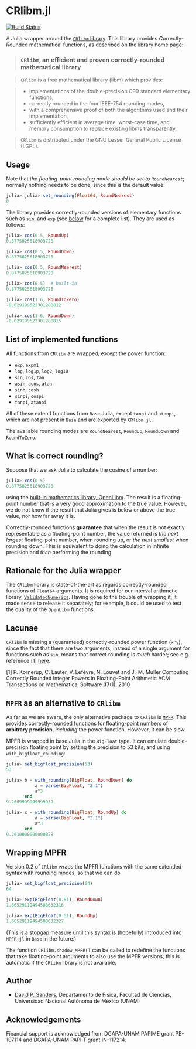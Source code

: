 # CRlibm.jl

[![Build Status](https://travis-ci.org/dpsanders/CRlibm.jl.svg?branch=master)](https://travis-ci.org/dpsanders/CRlibm.jl)

A Julia wrapper around the [`CRlibm` library](http://lipforge.ens-lyon.fr/www/crlibm/). This library provides *C*orrectly-*R*ounded mathematical functions, as described on the
library home page:


> ### `CRlibm`, an efficient and proven correctly-rounded mathematical library

> `CRlibm` is a free mathematical library (libm) which provides:

> - implementations of the double-precision C99 standard elementary functions,
> - correctly rounded in the four IEEE-754 rounding modes,
> - with a comprehensive proof of both the algorithms used and their implementation,
> - sufficiently efficient in average time, worst-case time, and memory consumption to replace existing libms transparently,

> `CRlibm` is distributed under the GNU Lesser General Public License (LGPL).

## Usage

Note that *the floating-point rounding mode should be set to `RoundNearest`*; normally nothing needs to be done,
since this is the default value:

```julia
julia> julia> set_rounding(Float64, RoundNearest)
0
```

The library provides correctly-rounded versions of elementary functions such as
`sin`, and  `exp` (see [below](#list-of-implemented-functions) for a complete list). They are used as follows:


```julia
julia> cos(0.5, RoundUp)
0.8775825618903728

julia> cos(0.5, RoundDown)
0.8775825618903726

julia> cos(0.5, RoundNearest)
0.8775825618903728

julia> cos(0.5)  # built-in
0.8775825618903728

julia> cos(1.6, RoundToZero)
-0.029199522301288812

julia> cos(1.6, RoundDown)
-0.029199522301288815

```

## List of implemented functions

All functions from `CRlibm` are wrapped, except the power function:
- `exp`, `expm1`
- `log`, `log1p`, `log2`, `log10`
- `sin`, `cos`, `tan`
- `asin`, `acos`, `atan`
- `sinh`, `cosh`
- `sinpi`, `cospi`
- `tanpi`, `atanpi`

All of these extend functions from `Base` Julia, except `tanpi` and `atanpi`,
which are not present in `Base` and are exported by `CRlibm.jl`.

The available rounding modes are `RoundNearest`, `RoundUp`, `RoundDown` and
`RoundToZero`.


## What is correct rounding?
Suppose that we ask Julia to calculate the cosine of a number:
```julia
julia> cos(0.5)
0.8775825618903728
```
using the [built-in mathematics library, OpenLibm](https://github.com/JuliaLang/openlibm).
The result is a floating-point number that is a very good approximation to the
true value. However, we do not know if the result that Julia gives is below or
above the true value, nor how far away it is.

Correctly-rounded functions **guarantee** that when the result is not
exactly representable as a floating-point number, the value returned is *the next
largest* floating-point number, when rounding up, or *the next smallest* when
rounding down. This is equivalent to doing the calculation in infinite
precision and *then* performing the rounding.

## Rationale for the Julia wrapper

The `CRlibm` library is state-of-the-art as regards correctly-rounded
functions of `Float64` arguments. It is required for our interval arithmetic library,
[`ValidatedNumerics`](https://github.com/dpsanders/ValidatedNumerics.jl).
Having gone to the trouble of wrapping it, it made sense to release it separately;
for example, it could be used to test the quality of the `OpenLibm` functions.

## Lacunae

`CRlibm` is missing a (guaranteed) correctly-rounded power function (`x^y`), since the fact
that there are two arguments, instead of a single argument for functions such
as `sin`, means that correct rounding is *much* harder; see e.g. reference [1]  [here](http://perso.ens-lyon.fr/jean-michel.muller/p1-Kornerup.pdf).

[1] P. Kornerup, C. Lauter, V. Lefèvre, N. Louvet and J.-M. Muller
Computing Correctly Rounded Integer Powers in Floating-Point Arithmetic
ACM Transactions on Mathematical Software **37**(1), 2010

## `MPFR` as an alternative to `CRlibm`

As far as we are aware, the only alternative package to `CRlibm` is [`MPFR`](http://www.mpfr.org/). This provides correctly-rounded functions for
floating-point numbers of **arbitrary precision**, *including* the power function. However, it can be slow.

MPFR is wrapped in base Julia in the `BigFloat` type. It can emulate double-precision floating point by setting the precision to 53 bits, and using `with_bigfloat_rounding`:

```julia
julia> set_bigfloat_precision(53)
53

julia> b = with_rounding(BigFloat, RoundDown) do
           a = parse(BigFloat, "2.1")
           a^3
       end
9.2609999999999939

julia> c = with_rounding(BigFloat, RoundUp) do
           a = parse(BigFloat, "2.1")
           a^3
       end
9.2610000000000028

```

## Wrapping MPFR

Version 0.2 of `CRlibm` wraps the MPFR functions with the same extended syntax with rounding modes, so that we can do
```julia
julia> set_bigfloat_precision(64)
64

julia> exp(BigFloat(0.51), RoundDown)
1.66529119494588632316

julia> exp(BigFloat(0.51), RoundUp)
1.66529119494588632327
```

(This is a stopgap measure until this syntax is (hopefully) introduced into `MPFR.jl` in `Base` in the future.)

The function `CRlibm.shadow_MPFR()` can be called to redefine the functions that take floating-point arguments to also use the MPFR versions; this is automatic if the `CRlibm` library is not available.


## Author
- [David P. Sanders](http://sistemas.fciencias.unam.mx/~dsanders),
Departamento de Física, Facultad de Ciencias, Universidad Nacional Autónoma de México (UNAM)

## Acknowledgements ##
Financial support is acknowledged from DGAPA-UNAM PAPIME grant PE-107114 and DGAPA-UNAM PAPIIT grant IN-117214.
